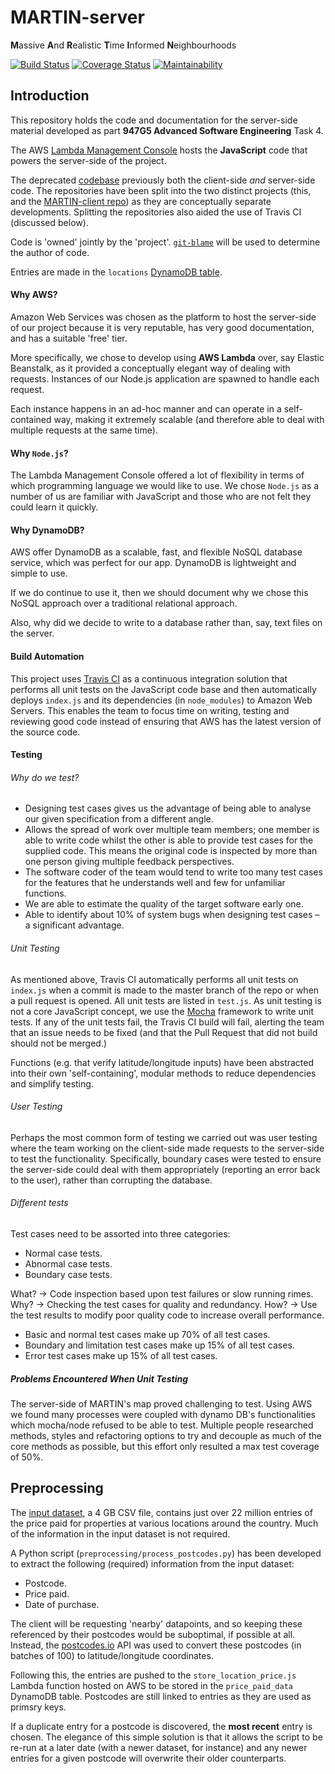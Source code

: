 # MARTIN-server

**M**assive **A**nd **R**ealistic **T**ime **I**nformed **N**eighbourhoods

[![Build Status](https://travis-ci.org/ASE-ESRS/MARTIN-server.svg?branch=master)](https://travis-ci.org/ASE-ESRS/MARTIN-server)
[![Coverage Status](https://coveralls.io/repos/github/ASE-ESRS/MARTIN-server/badge.svg?branch=master)](https://coveralls.io/github/ASE-ESRS/MARTIN-server?branch=master)
[![Maintainability](https://api.codeclimate.com/v1/badges/33627ab4a3c161412034/maintainability)](https://codeclimate.com/github/ASE-ESRS/MARTIN-server/maintainability)

## Introduction
This repository holds the code and documentation for the server-side material developed as part **947G5 Advanced Software Engineering** Task 4.

The AWS [Lambda Management Console](https://eu-west-2.console.aws.amazon.com/lambda/home?region=eu-west-2#/functions/HandleLocationUpdate?tab=configuration) hosts the **JavaScript** code that powers the server-side of the project.

The deprecated [codebase](https://github.com/ASE-ESRS/Group-Project) previously both the client-side _and_ server-side code. The repositories have been split into the two distinct projects (this, and the [MARTIN-client repo](https://github.com/ASE-ESRS/MARTIN-client)) as they are conceptually separate developments. Splitting the repositories also aided the use of Travis CI (discussed below).

Code is 'owned' jointly by the 'project'. [`git-blame`](https://git-scm.com/docs/git-blame) will be used to determine the author of code.

Entries are made in the `locations` [DynamoDB table](https://eu-west-2.console.aws.amazon.com/dynamodb/home?region=eu-west-2#tables:selected=locations).

#### Why AWS?

Amazon Web Services was chosen as the platform to host the server-side of our project because it is very reputable, has very good documentation, and has a suitable 'free' tier.

More specifically, we chose to develop using **AWS Lambda** over, say Elastic Beanstalk, as it provided a conceptually elegant way of dealing with requests. Instances of our Node.js application are spawned to handle each request.

Each instance happens in an ad-hoc manner and can operate in a self-contained way, making it extremely scalable (and therefore able to deal with multiple requests at the same time).

#### Why `Node.js`?

The Lambda Management Console offered a lot of flexibility in terms of which programming language we would like to use. We chose `Node.js` as a number of us are familiar with JavaScript and those who are not felt they could learn it quickly.

#### Why DynamoDB?

AWS offer DynamoDB as a scalable, fast, and flexible NoSQL database service, which was perfect for our app. DynamoDB is lightweight and simple to use.

If we do continue to use it, then we should document why we chose this NoSQL approach over a traditional relational approach.

Also, why did we decide to write to a database rather than, say, text files on the server.

#### Build Automation

This project uses [Travis CI](https://travis-ci.org) as a continuous integration solution that performs all unit tests on the JavaScript code base and then automatically deploys `index.js` and its dependencies (in `node_modules`) to Amazon Web Servers. This enables the team to focus time on writing, testing and reviewing good code instead of ensuring that AWS has the latest version of the source code.

#### Testing

###### Why do we test?

*	Designing test cases gives us the advantage of being able to analyse our given specification from a different angle.
*	Allows the spread of work over multiple team members; one member is able to write code whilst the other is able to provide test cases for the supplied code. This means the original code is inspected by more than one person giving multiple feedback perspectives.
*	The software coder of the team would tend to write too many test cases for the features that he understands well and few for unfamiliar functions.
*	We are able to estimate the quality of the target software early one.
*	Able to identify about 10% of system bugs when designing test cases – a significant advantage.

###### Unit Testing

As mentioned above, Travis CI automatically performs all unit tests on `index.js` when a commit is made to the master branch of the repo or when a pull request is opened. All unit tests are listed in `test.js`. As unit testing is not a core JavaScript concept, we use the [Mocha](https://mochajs.org/) framework to write unit tests. If any of the unit tests fail, the Travis CI build will fail, alerting the team that an issue needs to be fixed (and that the Pull Request that did not build should not be merged.)

Functions (e.g. that verify latitude/longitude inputs) have been abstracted into their own 'self-containing', modular methods to reduce dependencies and simplify testing.

###### User Testing

Perhaps the most common form of testing we carried out was user testing where the team working on the client-side made requests to the server-side to test the functionality. Specifically, boundary cases were tested to ensure the server-side could deal with them appropriately (reporting an error back to the user), rather than corrupting the database.

###### Different tests

Test cases need to be assorted into three categories: 
  -	Normal case tests.
  -	Abnormal case tests.
  -	Boundary case tests.
  
What? -> Code inspection based upon test failures or slow running rimes.
Why? -> Checking the test cases for quality and redundancy. 
How? -> Use the test results to modify poor quality code to increase overall performance.

*	Basic and normal test cases make up 70% of all test cases.
*	Boundary and limitation test cases make up 15% of all test cases.
*	Error test cases make up 15% of all test cases.

##### Problems Encountered When Unit Testing

The server-side of MARTIN's map proved challenging to test. Using AWS we found many processes were coupled with dynamo DB's functionalities which mocha/node refused to be able to test. Multiple people researched methods, styles and refactoring options to try and decouple as much of the core methods as possible, but this effort only resulted a max test coverage of 50%.

## Preprocessing

The [input dataset](https://www.gov.uk/government/statistical-data-sets/price-paid-data-downloads), a 4 GB CSV file, contains just over 22 million entries of the price paid for properties at various locations around the country. Much of the information in the input dataset is not required.

A Python script (`preprocessing/process_postcodes.py`) has been developed to extract the following (required) information from the input dataset:
- Postcode.
- Price paid.
- Date of purchase.

The client will be requesting 'nearby' datapoints, and so keeping these referenced by their postcodes would be suboptimal, if possible at all. Instead, the [postcodes.io](https://www.gov.uk/government/statistical-data-sets/price-paid-data-downloads) API was used to convert these postcodes (in batches of 100) to latitude/longitude coordinates.

Following this, the entries are pushed to the `store_location_price.js` Lambda function hosted on AWS to be stored in the `price_paid_data` DynamoDB table. Postcodes are still linked to entries as they are used as primsry keys.

If a duplicate entry for a postcode is discovered, the **most recent** entry is chosen. The elegance of this simple solution is that it allows the script to be re-run at a later date (with a newer dataset, for instance) and any newer entries for a given postcode will overwrite their older counterparts.
